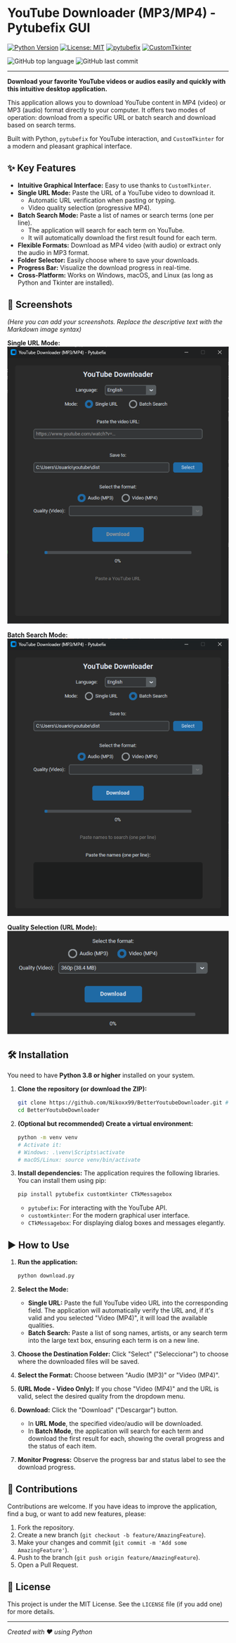 # YouTube Downloader (MP3/MP4) - Pytubefix GUI

[![Python Version](https://img.shields.io/badge/python-3.8+-blue.svg)](https://www.python.org/downloads/)
[![License: MIT](https://img.shields.io/badge/License-MIT-yellow.svg)](https://opensource.org/licenses/MIT)
[![pytubefix](https://img.shields.io/badge/powered%20by-pytubefix-red.svg)](https://github.com/pytubefix/pytubefix)
[![CustomTkinter](https://img.shields.io/badge/UI-CustomTkinter-green.svg)](https://github.com/TomSchimansky/CustomTkinter)

![GitHub top language](https://img.shields.io/github/languages/top/YourUsername/YourRepoName) <!-- Replace YourUsername/YourRepoName -->
![GitHub last commit](https://img.shields.io/github/last-commit/YourUsername/YourRepoName) <!-- Replace YourUsername/YourRepoName -->

---

**Download your favorite YouTube videos or audios easily and quickly with this intuitive desktop application.**

This application allows you to download YouTube content in MP4 (video) or MP3 (audio) format directly to your computer. It offers two modes of operation: download from a specific URL or batch search and download based on search terms.

Built with Python, `pytubefix` for YouTube interaction, and `CustomTkinter` for a modern and pleasant graphical interface.

## ✨ Key Features

*   **Intuitive Graphical Interface:** Easy to use thanks to `CustomTkinter`.
*   **Single URL Mode:** Paste the URL of a YouTube video to download it.
    *   Automatic URL verification when pasting or typing.
    *   Video quality selection (progressive MP4).
*   **Batch Search Mode:** Paste a list of names or search terms (one per line).
    *   The application will search for each term on YouTube.
    *   It will automatically download the first result found for each term.
*   **Flexible Formats:** Download as MP4 video (with audio) or extract only the audio in MP3 format.
*   **Folder Selector:** Easily choose where to save your downloads.
*   **Progress Bar:** Visualize the download progress in real-time.
*   **Cross-Platform:** Works on Windows, macOS, and Linux (as long as Python and Tkinter are installed).

## 📸 Screenshots

*(Here you can add your screenshots. Replace the descriptive text with the Markdown image syntax)*

**Single URL Mode:**
![Placeholder: Main interface in URL mode](img/single-url.png "Interface in URL Mode")

**Batch Search Mode:**
![Placeholder: Main interface in Batch mode](img/batch-url.png "Interface in Batch Mode")

**Quality Selection (URL Mode):**
![Placeholder: Quality selection dropdown](img/quality-select.png "Quality Selection")

## 🛠️ Installation

You need to have **Python 3.8 or higher** installed on your system.

1.  **Clone the repository (or download the ZIP):**
    ```bash
    git clone https://github.com/Nikoxx99/BetterYoutubeDownloader.git # Replace with your URL
    cd BetterYoutubeDownloader
    ```

2.  **(Optional but recommended) Create a virtual environment:**
    ```bash
    python -m venv venv
    # Activate it:
    # Windows: .\venv\Scripts\activate
    # macOS/Linux: source venv/bin/activate
    ```

3.  **Install dependencies:**
    The application requires the following libraries. You can install them using pip:
    ```bash
    pip install pytubefix customtkinter CTkMessagebox
    ```
    *   `pytubefix`: For interacting with the YouTube API.
    *   `customtkinter`: For the modern graphical user interface.
    *   `CTkMessagebox`: For displaying dialog boxes and messages elegantly.

## ▶️ How to Use

1.  **Run the application:**
    ```bash
    python download.py
    ```

2.  **Select the Mode:**
    *   **Single URL:** Paste the full YouTube video URL into the corresponding field. The application will automatically verify the URL and, if it's valid and you selected "Video (MP4)", it will load the available qualities.
    *   **Batch Search:** Paste a list of song names, artists, or any search term into the large text box, ensuring each term is on a new line.

3.  **Choose the Destination Folder:** Click "Select" ("Seleccionar") to choose where the downloaded files will be saved.

4.  **Select the Format:** Choose between "Audio (MP3)" or "Video (MP4)".

5.  **(URL Mode - Video Only):** If you chose "Video (MP4)" and the URL is valid, select the desired quality from the dropdown menu.

6.  **Download:** Click the "Download" ("Descargar") button.
    *   In **URL Mode**, the specified video/audio will be downloaded.
    *   In **Batch Mode**, the application will search for each term and download the first result for each, showing the overall progress and the status of each item.

7.  **Monitor Progress:** Observe the progress bar and status label to see the download progress.

## 🤝 Contributions

Contributions are welcome. If you have ideas to improve the application, find a bug, or want to add new features, please:

1.  Fork the repository.
2.  Create a new branch (`git checkout -b feature/AmazingFeature`).
3.  Make your changes and commit (`git commit -m 'Add some AmazingFeature'`).
4.  Push to the branch (`git push origin feature/AmazingFeature`).
5.  Open a Pull Request.

## 📄 License

This project is under the MIT License. See the `LICENSE` file (if you add one) for more details.

---

*Created with ❤️ using Python*